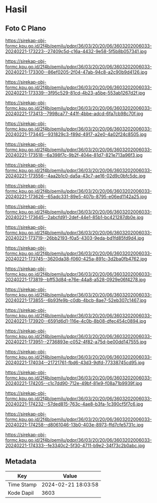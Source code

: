 # Hasil

## Foto C Plano

https://sirekap-obj-formc.kpu.go.id/2f4b/pemilu/pdpr/36/03/20/20/06/3603202006033-20240221-173223--27409c5d-c16a-4432-9e58-5f5b8b057341.jpg

https://sirekap-obj-formc.kpu.go.id/2f4b/pemilu/pdpr/36/03/20/20/06/3603202006033-20240221-173300--86ef0205-2f04-47ab-94c8-a2c90b9d4126.jpg

https://sirekap-obj-formc.kpu.go.id/2f4b/pemilu/pdpr/36/03/20/20/06/3603202006033-20240221-173339--3f95c529-81cd-4b23-a5be-553ab1267d2f.jpg

https://sirekap-obj-formc.kpu.go.id/2f4b/pemilu/pdpr/36/03/20/20/06/3603202006033-20240221-173413--7998ca77-441f-4bbe-adcd-6fa7cb98c70f.jpg

https://sirekap-obj-formc.kpu.go.id/2f4b/pemilu/pdpr/36/03/20/20/06/3603202006033-20240221-173445--931829c3-f89d-4917-a2e0-4a02f24c8505.jpg

https://sirekap-obj-formc.kpu.go.id/2f4b/pemilu/pdpr/36/03/20/20/06/3603202006033-20240221-173518--6a398f7c-9b2f-404e-81d7-821e713a96f3.jpg

https://sirekap-obj-formc.kpu.go.id/2f4b/pemilu/pdpr/36/03/20/20/06/3603202006033-20240221-173556--4aa2b1c0-da5a-43c7-ae16-02d9c0bfc5dc.jpg

https://sirekap-obj-formc.kpu.go.id/2f4b/pemilu/pdpr/36/03/20/20/06/3603202006033-20240221-173626--65adc331-89e5-407b-8795-e06ed1142a25.jpg

https://sirekap-obj-formc.kpu.go.id/2f4b/pemilu/pdpr/36/03/20/20/06/3603202006033-20240221-173645--2abcfd91-2def-44e1-85b1-bc421287db0e.jpg

https://sirekap-obj-formc.kpu.go.id/2f4b/pemilu/pdpr/36/03/20/20/06/3603202006033-20240221-173719--26bb2193-f0a5-4303-9eda-bd1fd85fd9d4.jpg

https://sirekap-obj-formc.kpu.go.id/2f4b/pemilu/pdpr/36/03/20/20/06/3603202006033-20240221-173745--3620da38-f060-425a-891c-3d2ba0fb4762.jpg

https://sirekap-obj-formc.kpu.go.id/2f4b/pemilu/pdpr/36/03/20/20/06/3603202006033-20240221-173819--bff53d84-e76e-44a8-a528-0929e06f4278.jpg

https://sirekap-obj-formc.kpu.go.id/2f4b/pemilu/pdpr/36/03/20/20/06/3603202006033-20240221-173855--6b93fe9b-c0db-4bcb-8ae7-52eb307c1467.jpg

https://sirekap-obj-formc.kpu.go.id/2f4b/pemilu/pdpr/36/03/20/20/06/3603202006033-20240221-173920--6591d6d1-116e-4c0b-8b08-dfec454c0894.jpg

https://sirekap-obj-formc.kpu.go.id/2f4b/pemilu/pdpr/36/03/20/20/06/3603202006033-20240221-173951--2736893e-c052-4f82-a75d-be00dd147555.jpg

https://sirekap-obj-formc.kpu.go.id/2f4b/pemilu/pdpr/36/03/20/20/06/3603202006033-20240221-174034--21721761-fbd6-43d3-9dfd-77338745cd95.jpg

https://sirekap-obj-formc.kpu.go.id/2f4b/pemilu/pdpr/36/03/20/20/06/3603202006033-20240221-174205--c1c7dd90-712e-49bf-81e9-f08a71b9939f.jpg

https://sirekap-obj-formc.kpu.go.id/2f4b/pemilu/pdpr/36/03/20/20/06/3603202006033-20240221-174232--57ded815-763c-4ae8-b3fa-1c390cf5f7c6.jpg

https://sirekap-obj-formc.kpu.go.id/2f4b/pemilu/pdpr/36/03/20/20/06/3603202006033-20240221-174258--d8061046-13b0-403e-8973-ffd7cfe5731c.jpg

https://sirekap-obj-formc.kpu.go.id/2f4b/pemilu/pdpr/36/03/20/20/06/3603202006033-20240221-174333--fe3340c2-5f30-4711-b9e2-34f73c2b0abc.jpg


## Metadata

| Key        | Value               |
| ---------- | ------------------- |
| Time Stamp | 2024-02-21 18:03:58 |
| Kode Dapil | 3603                |



